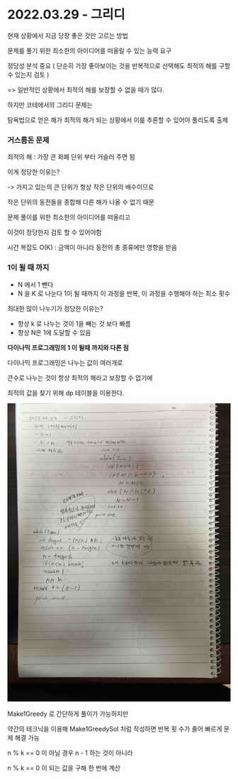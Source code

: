 # 2022.03.29 - 그리디

현재 상황에서 지금 당장 좋은 것만 고르는 방법

문제를 풀기 위한 최소한의 아이디어를 떠올릴 수 있는 능력 요구

정당성 분석 중요 ( 단순히 가장 좋아보이는 것을 반복적으로 선택해도 최적의 해를 구할 수 있는지 검토 )

=> 일반적인 상황에서 최적의 해를 보장할 수 없을 때가 많다.

하지만 코테에서의 그리디 문제는

탐욕법으로 얻은 해가 최적의 해가 되는 상황에서 이를 추론할 수 있어야 풀리도록 출제


### 거스름돈 문제

최적의 해 : 가장 큰 화폐 단위 부터 거슬러 주면 됨

이게 정당한 이유는?

-> 가지고 있는의 큰 단위가 항상 작은 단위의 배수이므로

작은 단위의 동전들을 종합해 다른 해가 나올 수 없기 때문

문제 풀이를 위한 최소한의 아이디어를 떠올리고 

이것이 정당한지 검토 할 수 있어야함

시간 복잡도 O(K) : 금액이 아니라 동전의 총 종류에만 영향을 받음

### 1이 될 때 까지
* N 에서 1 뺀다
* N 을 K 로 나눈다
1이 될 때까지 이 과정을 반복, 이 과정을 수행해야 하는 최소 횟수

최대한 많이 나누기가 정당한 이유는?
* 항상 k 로 나누는 것이 1을 빼는 것 보다 빠름
* 항상 N은 1에 도달할 수 있음

**다이나믹 프로그래밍의 1 이 될때 까지와 다른 점**

다이나믹 프로그래밍은 나누는 값이 여러개로

큰수로 나누는 것이 항상 최적의 해라고 보장할 수 없기에 

최적의 값을 찾기 위해 dp 테이블을 이용한다.

![](make1Greedy.jpg)

Make1Greedy 로 간단하게 풀이가 가능하지만

약간의 테크닉을 이용해 Make1GreedySol 처럼 작성하면 반복 횟 수가 줄어 빠르게 문제 해결 가능

n % k == 0 이 아닐 경우 
n - 1 하는 것이 아니라 

n % k == 0 이 되는 값을 구해 한 번에 계산